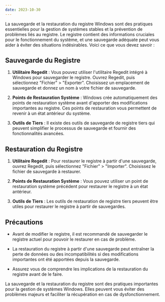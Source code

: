 ```yaml
---
date: 2023-10-30
---
```


La sauvegarde et la restauration du registre Windows sont des pratiques essentielles pour la gestion de systèmes stables et la prévention de problèmes liés au registre. Le registre contient des informations cruciales pour le fonctionnement du système, et une sauvegarde adéquate peut vous aider à éviter des situations indésirables. Voici ce que vous devez savoir :

## Sauvegarde du Registre

1. **Utilitaire Regedit** : Vous pouvez utiliser l'utilitaire Regedit intégré à Windows pour sauvegarder le registre. Ouvrez Regedit, puis sélectionnez "Fichier" > "Exporter". Choisissez un emplacement de sauvegarde et donnez un nom à votre fichier de sauvegarde.

2. **Points de Restauration Système** : Windows crée automatiquement des points de restauration système avant d'apporter des modifications importantes au registre. Ces points de restauration vous permettent de revenir à un état antérieur du système.

3. **Outils de Tiers** : Il existe des outils de sauvegarde de registre tiers qui peuvent simplifier le processus de sauvegarde et fournir des fonctionnalités avancées.

## Restauration du Registre

1. **Utilitaire Regedit** : Pour restaurer le registre à partir d'une sauvegarde, ouvrez Regedit, puis sélectionnez "Fichier" > "Importer". Choisissez le fichier de sauvegarde à restaurer.

2. **Points de Restauration Système** : Vous pouvez utiliser un point de restauration système précédent pour restaurer le registre à un état antérieur.

3. **Outils de Tiers** : Les outils de restauration de registre tiers peuvent être utiles pour restaurer le registre à partir de sauvegardes.

## Précautions

- Avant de modifier le registre, il est recommandé de sauvegarder le registre actuel pour pouvoir le restaurer en cas de problème.

- La restauration du registre à partir d'une sauvegarde peut entraîner la perte de données ou des incompatibilités si des modifications importantes ont été apportées depuis la sauvegarde.

- Assurez vous de comprendre les implications de la restauration du registre avant de le faire.

La sauvegarde et la restauration du registre sont des pratiques importantes pour la gestion de systèmes Windows. Elles peuvent vous éviter des problèmes majeurs et faciliter la récupération en cas de dysfonctionnement.

